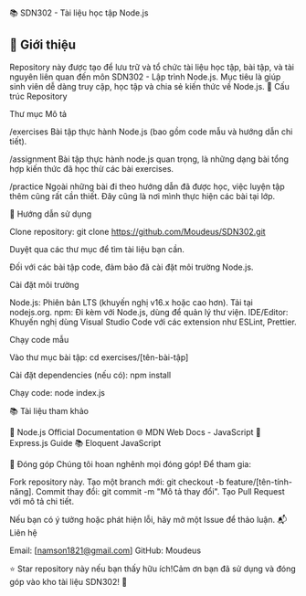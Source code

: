 📚 SDN302 - Tài liệu học tập Node.js

## 🌟 Giới thiệu

Repository này được tạo để lưu trữ và tổ chức tài liệu học tập, bài tập, và tài nguyên liên quan đến môn SDN302 - Lập trình Node.js. Mục tiêu là giúp sinh viên dễ dàng truy cập, học tập và chia sẻ kiến thức về Node.js.
📂 Cấu trúc Repository

Thư mục
Mô tả

/exercises
Bài tập thực hành Node.js (bao gồm code mẫu và hướng dẫn chi tiết).

/assignment
Bài tập thực hành node.js quan trọng, là những dạng bài tổng hợp kiến thức đã học thừ các bài exercises.

/practice
Ngoài những bài đi theo hướng dẫn đã được học, việc luyện tập thêm cũng rất cần thiết. Đây cũng là nơi mình thực hiện các bài tại lớp.

🚀 Hướng dẫn sử dụng

Clone repository:
git clone https://github.com/Moudeus/SDN302.git

Duyệt qua các thư mục để tìm tài liệu bạn cần.

Đối với các bài tập code, đảm bảo đã cài đặt môi trường Node.js.

Cài đặt môi trường

Node.js: Phiên bản LTS (khuyến nghị v16.x hoặc cao hơn). Tải tại nodejs.org.
npm: Đi kèm với Node.js, dùng để quản lý thư viện.
IDE/Editor: Khuyến nghị dùng Visual Studio Code với các extension như ESLint, Prettier.

Chạy code mẫu

Vào thư mục bài tập:
cd exercises/[tên-bài-tập]

Cài đặt dependencies (nếu có):
npm install

Chạy code:
node index.js

📚 Tài liệu tham khảo

📖 Node.js Official Documentation
🌐 MDN Web Docs - JavaScript
🚀 Express.js Guide
📚 Eloquent JavaScript

🤝 Đóng góp
Chúng tôi hoan nghênh mọi đóng góp! Để tham gia:

Fork repository này.
Tạo một branch mới: git checkout -b feature/[tên-tính-năng].
Commit thay đổi: git commit -m "Mô tả thay đổi".
Tạo Pull Request với mô tả chi tiết.

Nếu bạn có ý tưởng hoặc phát hiện lỗi, hãy mở một Issue để thảo luận.
📬 Liên hệ

Email: [namson1821@gmail.com]
GitHub: Moudeus

⭐ Star repository này nếu bạn thấy hữu ích!Cảm ơn bạn đã sử dụng và đóng góp vào kho tài liệu SDN302! 🎉
